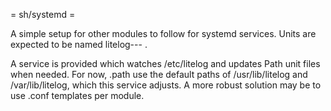 = sh/systemd =

A simple setup for other modules to follow for systemd services.
Units are expected to be named litelog-<language>-<module>-<function> .

A service is provided which watches /etc/litelog and updates Path unit files when needed.
For now, .path use the default paths of /usr/lib/litelog and /var/lib/litelog, which this
service adjusts.
A more robust solution may be to use .conf templates per module.

